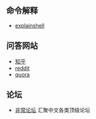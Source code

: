 ## 命令解释

- [explainshell](https://explainshell.com/)

## 问答网站
- [知乎](https://www.zhihu.com/)
- [reddit](https://www.redditinc.com/)
- [quora](https://quora.com)

## 论坛

- [非常论坛](https://machbbs.com/)  汇聚中文各类顶级论坛